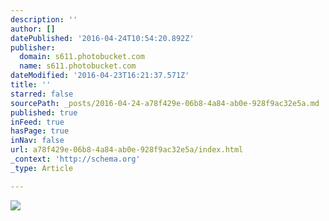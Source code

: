 ```yaml
---
description: ''
author: []
datePublished: '2016-04-24T10:54:20.892Z'
publisher:
  domain: s611.photobucket.com
  name: s611.photobucket.com
dateModified: '2016-04-23T16:21:37.571Z'
title: ''
starred: false
sourcePath: _posts/2016-04-24-a78f429e-06b8-4a84-ab0e-928f9ac32e5a.md
published: true
inFeed: true
hasPage: true
inNav: false
url: a78f429e-06b8-4a84-ab0e-928f9ac32e5a/index.html
_context: 'http://schema.org'
_type: Article

---
```

![](http://i611.photobucket.com/albums/tt191/Leda_Grace_Rasmussen/2016-04-21%2023.40.33_zpsj51gi0dn.jpg?1461428225075&1461428228458&1461428236381&1461428253388)
